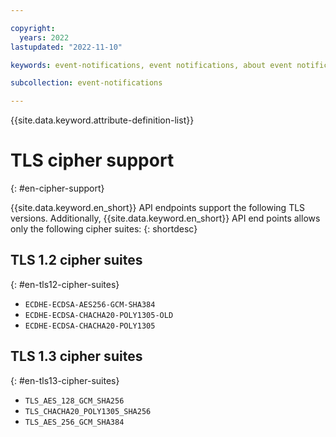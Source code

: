 ```yaml
---

copyright:
  years: 2022
lastupdated: "2022-11-10"

keywords: event-notifications, event notifications, about event notifications, securing your data, tls cipher

subcollection: event-notifications

---
```


{{site.data.keyword.attribute-definition-list}}

# TLS cipher support
{: #en-cipher-support}

{{site.data.keyword.en_short}} API endpoints support the following TLS versions. Additionally, {{site.data.keyword.en_short}} API end points allows only the following cipher suites:
{: shortdesc}

## TLS 1.2 cipher suites
{: #en-tls12-cipher-suites}

- `ECDHE-ECDSA-AES256-GCM-SHA384`
- `ECDHE-ECDSA-CHACHA20-POLY1305-OLD`
- `ECDHE-ECDSA-CHACHA20-POLY1305`

## TLS 1.3 cipher suites
{: #en-tls13-cipher-suites}

- `TLS_AES_128_GCM_SHA256`
- `TLS_CHACHA20_POLY1305_SHA256`
- `TLS_AES_256_GCM_SHA384`
